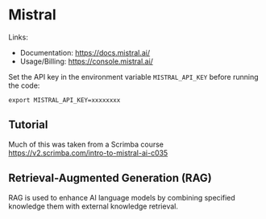 # Mistral #

Links:
- Documentation: https://docs.mistral.ai/
- Usage/Billing: https://console.mistral.ai/

Set the API key in the environment variable `MISTRAL_API_KEY` before running the code:

    export MISTRAL_API_KEY=xxxxxxxx


## Tutorial ##

Much of this was taken from a Scrimba course https://v2.scrimba.com/intro-to-mistral-ai-c035


## Retrieval-Augmented Generation (RAG) ##

RAG is used to enhance AI language models by combining specified knowledge them with external knowledge retrieval.


